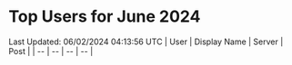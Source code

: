 # Top Users for June 2024
Last Updated: 06/02/2024 04:13:56 UTC
| User | Display Name | Server | Post |
| -- | -- | -- | -- |

